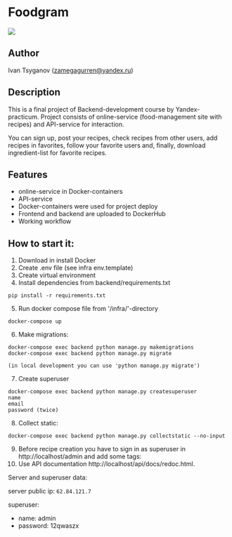 # Foodgram

![](https://github.com/IvanTsyganov/foodgram-project-react/actions/workflows/foodgram_workflow.yml/badge.svg)


## Author
Ivan Tsyganov (zamegagurren@yandex.ru)
## Description 
This is a final project of Backend-development course 
by Yandex-practicum. Project consists of 
online-service (food-management site with recipes)
and API-service for interaction.

You can sign up, post your recipes, check recipes 
from other users, add recipes in favorites, 
follow your favorite users and, finally, 
download ingredient-list for favorite recipes.

## Features 
- online-service in Docker-containers
- API-service 
- Docker-containers were used for project deploy
- Frontend and backend are uploaded to DockerHub
- Working workflow

## How to start it:

1. Download in install Docker
2. Create .env file (see infra env.template)
3. Create virtual environment
4. Install dependencies from backend/requirements.txt
```
pip install -r requirements.txt
```
5. Run docker compose file from '/infra/'-directory
```
docker-compose up
```
6. Make migrations:
```
docker-compose exec backend python manage.py makemigrations
docker-compose exec backend python manage.py migrate

(in local development you can use 'python manage.py migrate')
```
7. Create superuser
```
docker-compose exec backend python manage.py createsuperuser
name
email
password (twice)
```
8. Collect static:
```
docker-compose exec backend python manage.py collectstatic --no-input
```
9. Before recipe creation you have to sign in as superuser in
 http://localhost/admin and add some tags:
10. Use API documentation http://localhost/api/docs/redoc.html.

Server and superuser data:

server public ip: 
```62.84.121.7```

superuser:
- name: admin
- password: 12qwaszx
